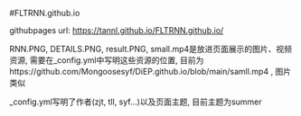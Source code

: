 #FLTRNN.github.io

githubpages url: https://tannl.github.io/FLTRNN.github.io/

RNN.PNG, DETAILS.PNG, result.PNG, small.mp4是放进页面展示的图片、视频资源, 需要在_config.yml中写明这些资源的位置, 目前为https://github.com/Mongoosesyf/DiEP.github.io/blob/main/samll.mp4 , 图片类似

_config.yml写明了作者(zjt, tll, syf...)以及页面主题, 目前主题为summer
